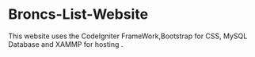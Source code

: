 # Broncs-List-Website
This website uses the CodeIgniter FrameWork,Bootstrap for CSS, MySQL Database and XAMMP for hosting .
